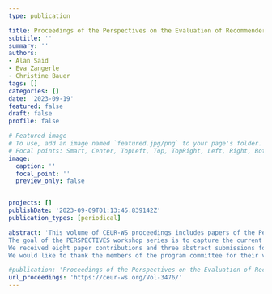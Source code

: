 ```yaml
---
type: publication

title: Proceedings of the Perspectives on the Evaluation of Recommender Systems Workshop 2023
subtitle: ''
summary: ''
authors:
- Alan Said
- Eva Zangerle
- Christine Bauer
tags: []
categories: []
date: '2023-09-19' 
featured: false
draft: false
profile: false

# Featured image
# To use, add an image named `featured.jpg/png` to your page's folder.
# Focal points: Smart, Center, TopLeft, Top, TopRight, Left, Right, BottomLeft, Bottom, BottomRight.
image:
  caption: ''
  focal_point: ''
  preview_only: false


projects: []
publishDate: '2023-09-09T01:13:45.839142Z'
publication_types: [periodical]

abstract: 'This volume of CEUR-WS proceedings includes papers of the Perspectives on the Evaluation of Recommender Systems Workshop 2023. The workshop is co-located with the ACM Recommender Systems Conference 2023 in Singapore.
The goal of the PERSPECTIVES workshop series is to capture the current state of evaluation and discuss the different targets that recommender systems evaluation should strive for. Building on the previous PERSPECTIVES workshops, this third edition addressed the question: Where should we go from here as a community? and aims to come up with concrete steps for action.
We received eight paper contributions and three abstract submissions for the workshop. Each pa- per contribution received three reviews. We selected five papers and one abstract for publication.
We would like to thank the members of the program committee for their valuable reviews and suggestions. We also thank the authors for their submissions and contributions to the workshop.'

#publication: 'Proceedings of the Perspectives on the Evaluation of Recommender Systems Workshop 2023'
url_proceedings: 'https://ceur-ws.org/Vol-3476/'
---
```

